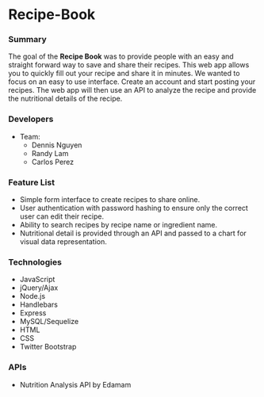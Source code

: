 Recipe-Book
===============

### Summary
The goal of the **Recipe Book** was to provide people with an easy and straight forward way to save and share their recipes. This web app allows you to quickly fill out your recipe and share it in minutes. We wanted to focus on an easy to use interface. Create an account and start posting your recipes. The web app will then use an API to analyze the recipe and provide the nutritional details of the recipe.

### Developers
- Team: 
  - Dennis Nguyen
  - Randy Lam
  - Carlos Perez

### Feature List
- Simple form interface to create recipes to share online.
- User authentication with password hashing to ensure only the correct user can edit their recipe.
- Ability to search recipes by recipe name or ingredient name.
- Nutritional detail is provided through an API and passed to a chart for visual data representation.

### Technologies
- JavaScript
- jQuery/Ajax
- Node.js
- Handlebars
- Express
- MySQL/Sequelize
- HTML
- CSS
- Twitter Bootstrap

### APIs
- Nutrition Analysis API by Edamam
